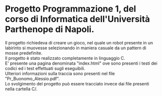 # Progetto Programmazione 1, del corso di Informatica dell'Università Parthenope di Napoli.

Il progetto richiedeva di creare un gioco, nel quale un robot presente in un labirinto si muovesse selezionando in maniera casuale da un pattern di mosse predefinite.<br>
Il progetto è stato realizzato completamente in linguaggio C.<br>
E' presente una pagina denominata "index.html" ove sono presenti i testi dei codici ed i test effettuati sugli eseguibili.<br>
Ulteriori informazioni sulla traccia sono presenti nel file "Pr_Buonomo_Alessio.pdf".<br>
Lo svolgimento del progetto può essere tracciato invece dai file presenti nella cartella C/.
